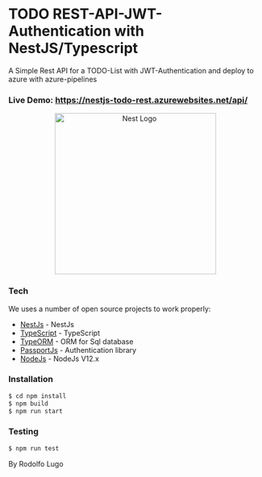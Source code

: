 # TODO REST-API-JWT-Authentication with NestJS/Typescript 
A Simple Rest API for a TODO-List with JWT-Authentication and deploy to azure with azure-pipelines
### Live Demo: https://nestjs-todo-rest.azurewebsites.net/api/

<p align="center">
  <a href="http://nestjs.com/" target="blank"><img src="https://nestjs.com/img/logo_text.svg" width="320" alt="Nest Logo" /></a>
</p>


### Tech
We uses a number of open source projects to work properly:

* [NestJs] - NestJs
* [TypeScript] - TypeScript
* [TypeORM] - ORM for Sql database
* [PassportJs] - Authentication library
* [NodeJs] - NodeJs V12.x

### Installation

```sh
$ cd npm install
$ npm build
$ npm run start
```


### Testing
```sh
$ npm run test
```

  [NestJs]: <https://nestjs.com/>
  [TypeScript]: <https://www.typescriptlang.org/>
  [TypeORM]: <https://typeorm.io/>
  [PassportJs]: <http://www.passportjs.org//>
  [NodeJs]: <https://nodejs.org/es/>
  
  By Rodolfo Lugo
  

 
